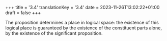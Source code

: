 +++
title = '3.4'
translationKey = '3.4'
date = 2023-11-26T13:02:22+01:00
draft = false
+++

The proposition determines a place in logical space: the existence of this logical place is guaranteed by the existence of the constituent parts alone, by the existence of the significant proposition.

